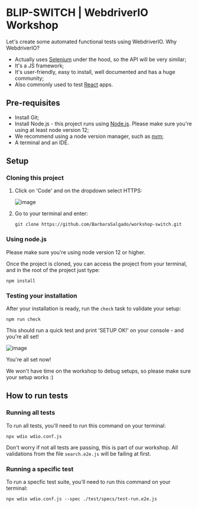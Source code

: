 # BLIP-SWITCH | WebdriverIO Workshop

Let's create some automated functional tests using WebdriverIO. Why WebdriverIO?
- Actually uses [Selenium](https://www.selenium.dev/) under the hood, so the API will be very similar;
- It's a JS framework;
- It's user-friendly, easy to install, well documented and has a huge community;
- Also commonly used to test [React](https://reactjs.org/) apps.


## Pre-requisites

* Install Git;
* Install Node.js - this project runs using [Node.js](https://nodejs.org/en/). Please make sure you're using at least node version 12;
* We recommend using a node version manager, such as [nvm](https://github.com/nvm-sh/nvm/blob/master/README.md);
* A terminal and an IDE.



## Setup

### Cloning this project

1. Click on 'Code' and on the dropdown select HTTPS:

   ![image](https://user-images.githubusercontent.com/6171321/114008878-8f161600-985a-11eb-9ce1-345df0050d03.png)

2. Go to your terminal and enter:

     ```git clone https://github.com/BarbaraSalgado/workshop-switch.git```


### Using node.js

Please make sure you're using node version 12 or higher.

Once the project is cloned, you can access the project from your terminal, and in the root of the project just type:

```npm install```


### Testing your installation
After your installation is ready, run the `check` task to validate your setup:

```npm run check```

This should run a quick test and print 'SETUP OK!' on your console - and you're all set!

![image](https://user-images.githubusercontent.com/6171321/114173631-5eec7700-992f-11eb-9969-2e3a43c58deb.png)

You're all set now!


We won't have time on the workshop to debug setups, so please make sure your setup works :)



## How to run tests
### Running all tests
To run all tests, you'll need to run this command on your terminal:

```npx wdio wdio.conf.js```

Don't worry if not all tests are passing, this is part of our workshop. All validations from the file `search.e2e.js` will be failing at first.


### Running a specific test
To run a specfic test suite, you'll need to run this command on your terminal:

```npx wdio wdio.conf.js --spec ./test/specs/test-run.e2e.js```
